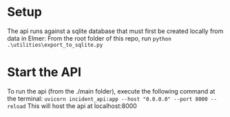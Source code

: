 
# Setup

The api runs against a sqlite database that must first be created locally from data in Elmer:
From the root folder of this repo, run `python .\utilities\export_to_sqlite.py`

# Start the API
To run the api (from the ./main folder), execute the following command at the terminal:
`uvicorn incident_api:app --host "0.0.0.0" --port 8000 --reload`
This will host the api at localhost:8000

